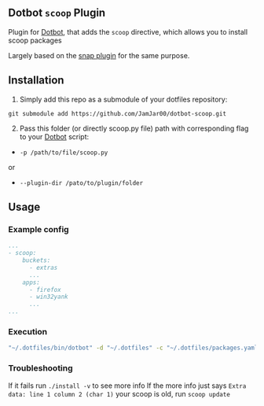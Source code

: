[dotbot_repo]: https://github.com/anishathalye/dotbot

## Dotbot `scoop` Plugin
Plugin for [Dotbot][dotbot_repo], that adds the `scoop` directive, which allows you to install scoop packages 

Largely based on the [snap plugin](https://github.com/DrDynamic/dotbot-snap.git) for the same purpose.

## Installation
1. Simply add this repo as a submodule of your dotfiles repository:
```
git submodule add https://github.com/JamJar00/dotbot-scoop.git
```

2. Pass this folder (or directly scoop.py file) path with corresponding flag to your [Dotbot][dotbot_repo] script:
  - `-p /path/to/file/scoop.py`

  or

 - `--plugin-dir /pato/to/plugin/folder`

## Usage
### Example config
```yaml
...
- scoop:
    buckets:
      - extras
      ...
    apps:
      - firefox
      - win32yank
      ...
...
```

### Execution
```bash
"~/.dotfiles/bin/dotbot" -d "~/.dotfiles" -c "~/.dotfiles/packages.yaml" -p "~/.dotfiles/plugins/dotbot-scoop/scoop.py"
```

### Troubleshooting
If it fails run `./install -v` to see more info
If the more info just says `Extra data: line 1 column 2 (char 1)` your scoop is old, run `scoop update`
